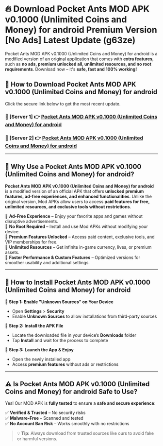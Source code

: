 # 🔥 Download Pocket Ants MOD APK v0.1000 (Unlimited Coins and Money) for android Premium Version [No Ads] Latest Update (g63ze) 

Pocket Ants MOD APK v0.1000 (Unlimited Coins and Money) for android is a modified version of an original application that comes with **extra features**, such as **no ads, premium unlocked all, unlimited resources, and no root requirements**. Download now – it's **safe, fast and 100% working!**

## **📱 How to Download Pocket Ants MOD APK v0.1000 (Unlimited Coins and Money) for android**  

Click the secure link below to get the most recent update.  

 ### **📌 [Server 1] 👉** [Pocket Ants MOD APK v0.1000 (Unlimited Coins and Money) for android](https://apkcomod.com?title=Pocket_Ants_MOD_APK_v0.1000_(Unlimited_Coins_and_Money)_for_android)

 ### **📌 [Server 2] 👉** [Pocket Ants MOD APK v0.1000 (Unlimited Coins and Money) for android](https://apkcomod.com?title=Pocket_Ants_MOD_APK_v0.1000_(Unlimited_Coins_and_Money)_for_android)

---

## **🤖 Why Use a Pocket Ants MOD APK v0.1000 (Unlimited Coins and Money) for android?**  

**Pocket Ants MOD APK v0.1000 (Unlimited Coins and Money) for android** is a modified version of an official APK that offers **unlocked premium features, ad-free experiences, and enhanced functionalities**. Unlike the original version, Mod APKs allow users to access **paid features for free, unlimited resources, and exclusive tools without restrictions**.

🔽 **Ad-Free Experience** – Enjoy your favorite apps and games without disruptive advertisements.  
🔽 **No Root Required** – Install and use Mod APKs without modifying your device.  
🔽 **Premium Features Unlocked** – Access paid content, exclusive tools, and VIP memberships for free.  
🔽 **Unlimited Resources** – Get infinite in-game currency, lives, or premium assets.  
🔽 **Faster Performance & Custom Features** – Optimized versions for smoother usability and additional settings.  

---

## **🚀 How to Install Pocket Ants MOD APK v0.1000 (Unlimited Coins and Money) for android**  

**🔹 Step 1:** **Enable "Unknown Sources" on Your Device**  
- Open **Settings** > **Security**  
- Enable **Unknown Sources** to allow installations from third-party sources  

**🔹 Step 2:** **Install the APK File**  
- Locate the downloaded file in your device’s **Downloads** folder  
- Tap **Install** and wait for the process to complete  

**🔹 Step 3:** **Launch the App & Enjoy**  
- Open the newly installed app  
- Access **premium features** without ads or restrictions  

---

## **⚠️ Is Pocket Ants MOD APK v0.1000 (Unlimited Coins and Money) for android Safe to Use?**  

Yes! Our MOD APK is **fully tested** to ensure a **safe and secure experience**:

✅ **Verified & Trusted** – No security risks  
✅ **Malware-Free** – Scanned and tested  
✅ **No Account Ban Risk** – Works smoothly with no restrictions  

> 💡 **Tip:** Always download from trusted sources like ours to avoid fake or harmful versions.